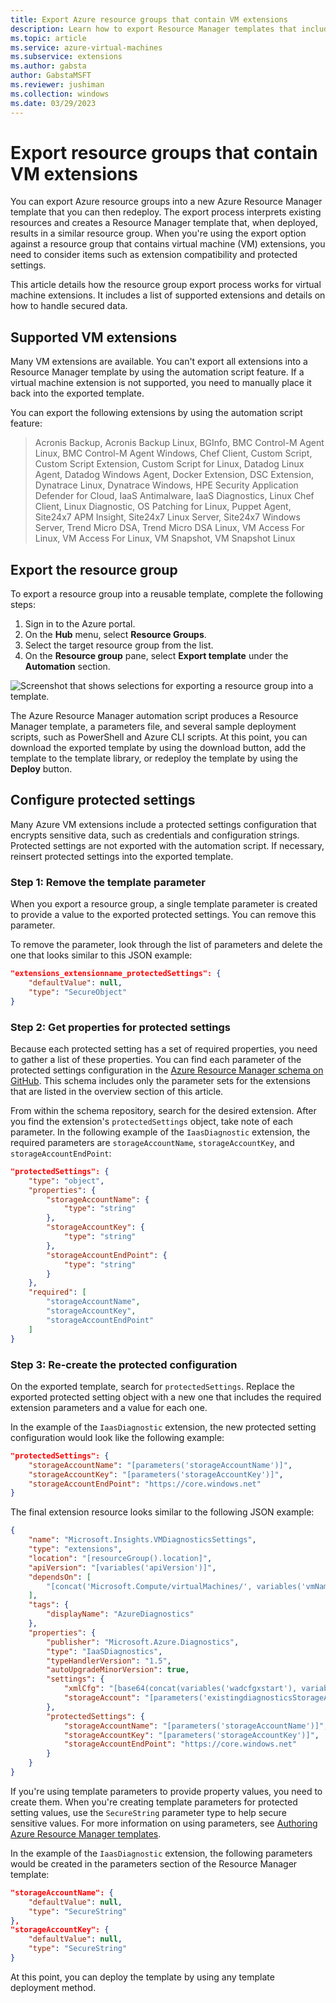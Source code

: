 ```yaml
---
title: Export Azure resource groups that contain VM extensions
description: Learn how to export Resource Manager templates that include virtual machine extensions.
ms.topic: article
ms.service: azure-virtual-machines
ms.subservice: extensions
ms.author: gabsta
author: GabstaMSFT
ms.reviewer: jushiman
ms.collection: windows
ms.date: 03/29/2023
---
```


# Export resource groups that contain VM extensions

You can export Azure resource groups into a new Azure Resource Manager template that you can then redeploy. The export process interprets existing resources and creates a Resource Manager template that, when deployed, results in a similar resource group. When you're using the export option against a resource group that contains virtual machine (VM) extensions, you need to consider items such as extension compatibility and protected settings.

This article details how the resource group export process works for virtual machine extensions. It includes a list of supported extensions and details on how to handle secured data.

## Supported VM extensions

Many VM extensions are available. You can't export all extensions into a Resource Manager template by using the automation script feature. If a virtual machine extension is not supported, you need to manually place it back into the exported template.

You can export the following extensions by using the automation script feature:

> Acronis Backup, Acronis Backup Linux, BGInfo, BMC Control-M Agent Linux, BMC Control-M Agent Windows, Chef Client, Custom Script, Custom Script Extension, Custom Script for Linux, Datadog Linux Agent, Datadog Windows Agent, Docker Extension, DSC Extension, Dynatrace Linux, Dynatrace Windows, HPE Security Application Defender for Cloud, IaaS Antimalware, IaaS Diagnostics, Linux Chef Client, Linux Diagnostic, OS Patching for Linux, Puppet Agent, Site24x7 APM Insight, Site24x7 Linux Server, Site24x7 Windows Server, Trend Micro DSA, Trend Micro DSA Linux, VM Access For Linux, VM Access For Linux, VM Snapshot, VM Snapshot Linux

## Export the resource group

To export a resource group into a reusable template, complete the following steps:

1. Sign in to the Azure portal.
2. On the **Hub** menu, select **Resource Groups**.
3. Select the target resource group from the list.
4. On the **Resource group** pane, select **Export template** under the **Automation** section.

![Screenshot that shows selections for exporting a resource group into a template.](./media/export-templates/template-export.png)

The Azure Resource Manager automation script produces a Resource Manager template, a parameters file, and several sample deployment scripts, such as PowerShell and Azure CLI scripts. At this point, you can download the exported template by using the download button, add the template to the template library, or redeploy the template by using the **Deploy** button.

## Configure protected settings

Many Azure VM extensions include a protected settings configuration that encrypts sensitive data, such as credentials and configuration strings. Protected settings are not exported with the automation script. If necessary, reinsert protected settings into the exported template.

### Step 1: Remove the template parameter

When you export a resource group, a single template parameter is created to provide a value to the exported protected settings. You can remove this parameter.

To remove the parameter, look through the list of parameters and delete the one that looks similar to this JSON example:

```json
"extensions_extensionname_protectedSettings": {
	"defaultValue": null,
	"type": "SecureObject"
}
```

### Step 2: Get properties for protected settings

Because each protected setting has a set of required properties, you need to gather a list of these properties. You can find each parameter of the protected settings configuration in the [Azure Resource Manager schema on GitHub](https://raw.githubusercontent.com/Azure/azure-resource-manager-schemas/master/schemas/2015-08-01/Microsoft.Compute.json). This schema includes only the parameter sets for the extensions that are listed in the overview section of this article.

From within the schema repository, search for the desired extension. After you find the extension's `protectedSettings` object, take note of each parameter. In the following example of the `IaasDiagnostic` extension, the required parameters are `storageAccountName`, `storageAccountKey`, and `storageAccountEndPoint`:

```json
"protectedSettings": {
	"type": "object",
	"properties": {
		"storageAccountName": {
			"type": "string"
		},
		"storageAccountKey": {
			"type": "string"
		},
		"storageAccountEndPoint": {
			"type": "string"
		}
	},
	"required": [
		"storageAccountName",
		"storageAccountKey",
		"storageAccountEndPoint"
	]
}
```

### Step 3: Re-create the protected configuration

On the exported template, search for `protectedSettings`. Replace the exported protected setting object with a new one that includes the required extension parameters and a value for each one.

In the example of the `IaasDiagnostic` extension, the new protected setting configuration would look like the following example:

```json
"protectedSettings": {
	"storageAccountName": "[parameters('storageAccountName')]",
	"storageAccountKey": "[parameters('storageAccountKey')]",
	"storageAccountEndPoint": "https://core.windows.net"
}
```

The final extension resource looks similar to the following JSON example:

```json
{
	"name": "Microsoft.Insights.VMDiagnosticsSettings",
	"type": "extensions",
	"location": "[resourceGroup().location]",
	"apiVersion": "[variables('apiVersion')]",
	"dependsOn": [
		"[concat('Microsoft.Compute/virtualMachines/', variables('vmName'))]"
	],
	"tags": {
		"displayName": "AzureDiagnostics"
	},
	"properties": {
		"publisher": "Microsoft.Azure.Diagnostics",
		"type": "IaaSDiagnostics",
		"typeHandlerVersion": "1.5",
		"autoUpgradeMinorVersion": true,
		"settings": {
			"xmlCfg": "[base64(concat(variables('wadcfgxstart'), variables('wadmetricsresourceid'), variables('vmName'), variables('wadcfgxend')))]",
			"storageAccount": "[parameters('existingdiagnosticsStorageAccountName')]"
		},
		"protectedSettings": {
			"storageAccountName": "[parameters('storageAccountName')]",
			"storageAccountKey": "[parameters('storageAccountKey')]",
			"storageAccountEndPoint": "https://core.windows.net"
		}
	}
}
```

If you're using template parameters to provide property values, you need to create them. When you're creating template parameters for protected setting values, use the `SecureString` parameter type to help secure sensitive values. For more information on using parameters, see [Authoring Azure Resource Manager templates](/azure/azure-resource-manager/templates/syntax).

In the example of the `IaasDiagnostic` extension, the following parameters would be created in the parameters section of the Resource Manager template:

```json
"storageAccountName": {
	"defaultValue": null,
	"type": "SecureString"
},
"storageAccountKey": {
	"defaultValue": null,
	"type": "SecureString"
}
```

At this point, you can deploy the template by using any template deployment method.
